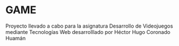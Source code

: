 # GAME

Proyecto llevado a cabo para la asignatura Desarrollo de Videojuegos mediante Tecnologías Web desarrolllado por Héctor Hugo Coronado Huamán